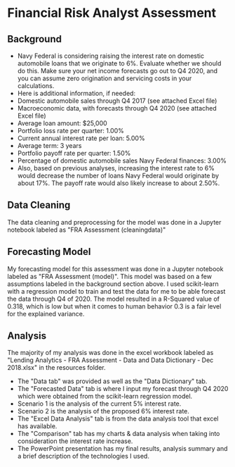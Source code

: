 # Financial Risk Analyst Assessment

## Background
* Navy Federal is considering raising the interest rate on domestic automobile loans that we originate to 6%. Evaluate whether we should do this. Make sure your net income forecasts go out to Q4 2020, and you can assume zero origination and servicing costs in your calculations.  
* Here is additional information, if needed: 
 * Domestic automobile sales through Q4 2017 (see attached Excel file)
 * Macroeconomic data, with forecasts through Q4 2020 (see attached Excel file)
 * Average loan amount: $25,000
 * Portfolio loss rate per quarter: 1.00%
 * Current annual interest rate per loan: 5.00%
 * Average term: 3 years
 * Portfolio payoff rate per quarter: 1.50%
 * Percentage of domestic automobile sales Navy Federal finances: 3.00% 
* Also, based on previous analyses, increasing the interest rate to 6% would decrease the number of loans Navy Federal would originate by about 17%.  The payoff rate would also likely increase to about 2.50%.

## Data Cleaning
The data cleaning and preprocessing for the model was done in a Jupyter notebook labeled as "FRA Assessment (cleaningdata)"

## Forecasting Model
My forecasting model for this assessment was done in a Jupyter notebook labeled as "FRA Assessment (model)".
This model was based on a few assumptions labeled in the background section above.
I used scikit-learn with a regression model to train and test the data for me to be able forecast the data through Q4 of 2020.
The model resulted in a R-Squared value of 0.318, which is low but when it comes to human behavior 0.3 is a fair level for the explained variance.

## Analysis
The majority of my analysis was done in the excel workbook labeled as "Lending Analytics - FRA Assessment - Data and Data Dictionary - Dec 2018.xlsx" in the resources folder.
* The "Data tab" was provided as well as the "Data Dictionary" tab.
* The "Forecasted Data" tab is where I input my forecast through Q4 2020 which were obtained from the scikit-learn regression model.
* Scenario 1 is the analysis of the current 5% interest rate.
* Scenario 2 is the analysis of the proposed 6% interest rate.
* The "Excel Data Analysis" tab is from the data analysis tool that excel has available.
* The "Comparison" tab has my charts & data analysis when taking into consideration the interest rate increase.
* The PowerPoint presentation has my final results, analysis summary and a brief description of the technologies I used.

